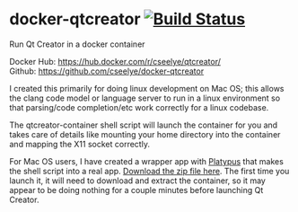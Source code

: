 # docker-qtcreator [![Build Status](https://travis-ci.org/cseelye/docker-qtcreator.svg?branch=master)](https://travis-ci.org/cseelye/docker-qtcreator)
Run Qt Creator in a docker container

Docker Hub: https://hub.docker.com/r/cseelye/qtcreator/  
Github: https://github.com/cseelye/docker-qtcreator

I created this primarily for doing linux development on Mac OS; this allows the clang code model or language server to run in a linux environment so that parsing/code completion/etc work correctly for a linux codebase.

The qtcreator-container shell script will launch the container for you and takes care of details like mounting your home directory into the container and mapping the X11 socket correctly.

For Mac OS users, I have created a wrapper app with [Platypus](https://github.com/sveinbjornt/Platypus) that makes the shell script into a real app. [Download the zip file here](https://github.com/cseelye/docker-qtcreator/releases/latest). The first time you launch it, it will need to download and extract the container, so it may appear to be doing nothing for a couple minutes before launching Qt Creator.
